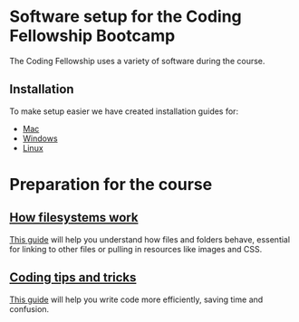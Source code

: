 # Software setup for the Coding Fellowship Bootcamp

The Coding Fellowship uses a variety of software during the course.

## Installation

To make setup easier we have created installation guides for:

- [Mac](https://github.com/develop-me/setup/tree/master/mac)
- [Windows](https://github.com/develop-me/setup/tree/master/windows)
- [Linux](https://github.com/develop-me/setup/tree/master/linux)


# Preparation for the course

## [How filesystems work](https://github.com/develop-me/setup/tree/master/guides/filesystems.md)

[This guide](https://github.com/develop-me/setup/tree/master/guides/filesystems.md) will help you understand how files and folders behave, essential for linking to other files or pulling in resources like images and CSS.

## [Coding tips and tricks](https://github.com/develop-me/setup/tree/master/guides/tips-and-tricks.md)

[This guide](https://github.com/develop-me/setup/tree/master/guides/tips-and-tricks.md) will help you write code more efficiently, saving time and confusion.
